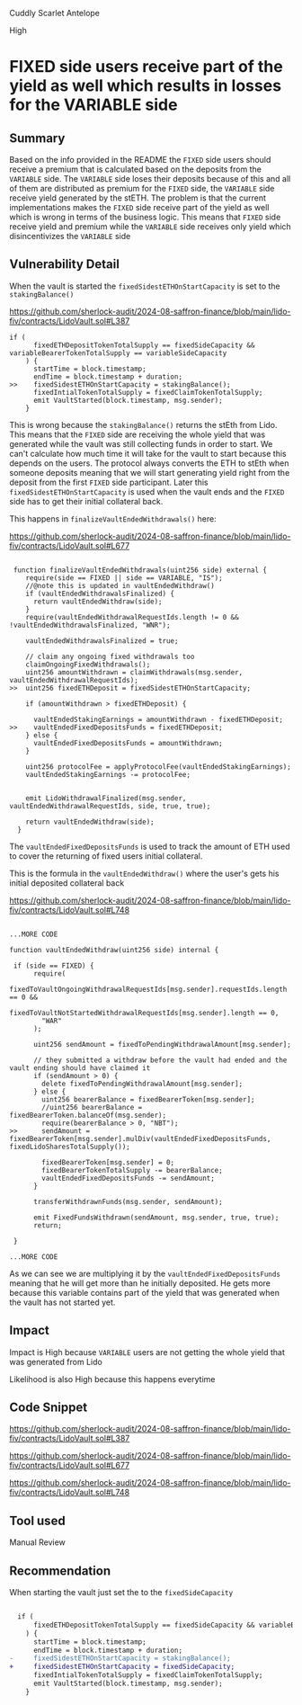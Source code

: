 Cuddly Scarlet Antelope

High

# FIXED side users receive part of the yield as well which results in losses for the VARIABLE side

## Summary
Based on the info provided in the README the `FIXED` side users should receive a premium that is calculated based on the deposits from the `VARIABLE` side. The `VARIABLE` side loses their deposits because of this and all of them are distributed as premium for the `FIXED` side, the `VARIABLE` side receive yield generated by the stETH. The problem is that the current implementations makes the `FIXED` side receive part of the yield as well which is wrong in terms of the business logic. This means that `FIXED` side receive yield and premium while the `VARIABLE` side receives only yield which disincentivizes the `VARIABLE` side

## Vulnerability Detail

When the vault is started the `fixedSidestETHOnStartCapacity` is set to the  `stakingBalance()`

https://github.com/sherlock-audit/2024-08-saffron-finance/blob/main/lido-fiv/contracts/LidoVault.sol#L387


```solidity
if (
      fixedETHDepositTokenTotalSupply == fixedSideCapacity && variableBearerTokenTotalSupply == variableSideCapacity
    ) {
      startTime = block.timestamp;
      endTime = block.timestamp + duration;
>>    fixedSidestETHOnStartCapacity = stakingBalance();
      fixedIntialTokenTotalSupply = fixedClaimTokenTotalSupply;
      emit VaultStarted(block.timestamp, msg.sender);
    }

```

This is wrong because the `stakingBalance()` returns the stEth from Lido. This means that the `FIXED` side are receiving the whole yield that was generated while the vault was still collecting funds in order to start. We can't calculate how much time it will take for the vault to start because this depends on the users. The protocol always converts the ETH to stEth when someone deposits meaning that we will start generating yield right from the deposit from the first `FIXED` side participant. Later this  `fixedSidestETHOnStartCapacity` is used when the vault ends and the `FIXED` side has to get their initial collateral back.

This happens in `finalizeVaultEndedWithdrawals()` here:

https://github.com/sherlock-audit/2024-08-saffron-finance/blob/main/lido-fiv/contracts/LidoVault.sol#L677

```solidity

 function finalizeVaultEndedWithdrawals(uint256 side) external {
    require(side == FIXED || side == VARIABLE, "IS");
    //@note this is updated in vaultEndedWithdraw()
    if (vaultEndedWithdrawalsFinalized) {
      return vaultEndedWithdraw(side);
    }
    require(vaultEndedWithdrawalRequestIds.length != 0 && !vaultEndedWithdrawalsFinalized, "WNR");

    vaultEndedWithdrawalsFinalized = true;

    // claim any ongoing fixed withdrawals too
    claimOngoingFixedWithdrawals();   
    uint256 amountWithdrawn = claimWithdrawals(msg.sender, vaultEndedWithdrawalRequestIds);
>>  uint256 fixedETHDeposit = fixedSidestETHOnStartCapacity;

    if (amountWithdrawn > fixedETHDeposit) {
    
      vaultEndedStakingEarnings = amountWithdrawn - fixedETHDeposit;
>>    vaultEndedFixedDepositsFunds = fixedETHDeposit;
    } else {
      vaultEndedFixedDepositsFunds = amountWithdrawn;
    }
    
    uint256 protocolFee = applyProtocolFee(vaultEndedStakingEarnings);
    vaultEndedStakingEarnings -= protocolFee;
   

    emit LidoWithdrawalFinalized(msg.sender, vaultEndedWithdrawalRequestIds, side, true, true);

    return vaultEndedWithdraw(side);
  }
```

The `vaultEndedFixedDepositsFunds` is used to track the amount of ETH used to cover the returning of fixed users initial collateral.

This is the formula in the `vaultEndedWithdraw()` where the user's gets his initial deposited collateral back

https://github.com/sherlock-audit/2024-08-saffron-finance/blob/main/lido-fiv/contracts/LidoVault.sol#L748

```solidity

...MORE CODE
 
function vaultEndedWithdraw(uint256 side) internal {

 if (side == FIXED) {
      require(
        fixedToVaultOngoingWithdrawalRequestIds[msg.sender].requestIds.length == 0 &&
          fixedToVaultNotStartedWithdrawalRequestIds[msg.sender].length == 0,
        "WAR"
      );
      
      uint256 sendAmount = fixedToPendingWithdrawalAmount[msg.sender];

      // they submitted a withdraw before the vault had ended and the vault ending should have claimed it
      if (sendAmount > 0) {
        delete fixedToPendingWithdrawalAmount[msg.sender];
      } else {
        uint256 bearerBalance = fixedBearerToken[msg.sender];
        //uint256 bearerBalance = fixedBearerToken.balanceOf(msg.sender);
        require(bearerBalance > 0, "NBT");
>>      sendAmount = fixedBearerToken[msg.sender].mulDiv(vaultEndedFixedDepositsFunds, fixedLidoSharesTotalSupply());

        fixedBearerToken[msg.sender] = 0;   
        fixedBearerTokenTotalSupply -= bearerBalance;    
        vaultEndedFixedDepositsFunds -= sendAmount;
      }

      transferWithdrawnFunds(msg.sender, sendAmount);

      emit FixedFundsWithdrawn(sendAmount, msg.sender, true, true);
      return;

 }

...MORE CODE

```

As we can see we are multiplying it by the `vaultEndedFixedDepositsFunds` meaning that he will get more than he initially deposited. He gets more because this variable contains part of the yield that was generated when the vault has not started yet.

## Impact

Impact is High because `VARIABLE` users are not getting the whole yield that was generated from Lido

Likelihood is also High because this happens everytime

## Code Snippet

https://github.com/sherlock-audit/2024-08-saffron-finance/blob/main/lido-fiv/contracts/LidoVault.sol#L387

https://github.com/sherlock-audit/2024-08-saffron-finance/blob/main/lido-fiv/contracts/LidoVault.sol#L677

https://github.com/sherlock-audit/2024-08-saffron-finance/blob/main/lido-fiv/contracts/LidoVault.sol#L748

## Tool used

Manual Review

## Recommendation

When starting the vault just set the to the `fixedSideCapacity`

```diff

  if (
      fixedETHDepositTokenTotalSupply == fixedSideCapacity && variableBearerTokenTotalSupply == variableSideCapacity
    ) {
      startTime = block.timestamp;
      endTime = block.timestamp + duration;
-     fixedSidestETHOnStartCapacity = stakingBalance();
+     fixedSidestETHOnStartCapacity = fixedSideCapacity;
      fixedIntialTokenTotalSupply = fixedClaimTokenTotalSupply;
      emit VaultStarted(block.timestamp, msg.sender);
    }

```